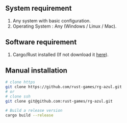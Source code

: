 ## System requirement

1. Any system with basic configuration.
2. Operating System : Any (Windows / Linux / Mac).

## Software requirement

1. Cargo/Rust installed (If not download it [here](https://doc.rust-lang.org/cargo/getting-started/installation.html)).

## Manual installation

```bash
# clone https
git clone https://github.com/rust-games/rg-azul.git
# or
# clone ssh
git clone git@github.com:rust-games/rg-azul.git

# Build a release version
cargo build --release
```
